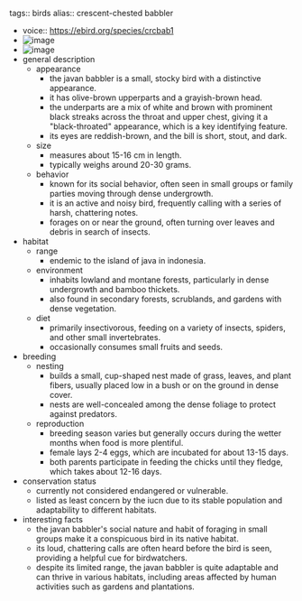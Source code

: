 tags:: birds
alias:: crescent-chested babbler

- voice:: https://ebird.org/species/crcbab1
- ![image](https://ipfs.io/ipfs/QmPTbzsPk4UMXeEi6hjeKJNDQKgvYcGH2n1vC3hfuCXU77)
- ![image](https://ipfs.io/ipfs/QmP1Lou3jwJBLY6eymQnB2LH1h1TmtvdGWBjdHL5hdpcAc)
- general description
	- appearance
		- the javan babbler is a small, stocky bird with a distinctive appearance.
		- it has olive-brown upperparts and a grayish-brown head.
		- the underparts are a mix of white and brown with prominent black streaks across the throat and upper chest, giving it a "black-throated" appearance, which is a key identifying feature.
		- its eyes are reddish-brown, and the bill is short, stout, and dark.
	- size
		- measures about 15-16 cm in length.
		- typically weighs around 20-30 grams.
	- behavior
		- known for its social behavior, often seen in small groups or family parties moving through dense undergrowth.
		- it is an active and noisy bird, frequently calling with a series of harsh, chattering notes.
		- forages on or near the ground, often turning over leaves and debris in search of insects.
- habitat
	- range
		- endemic to the island of java in indonesia.
	- environment
		- inhabits lowland and montane forests, particularly in dense undergrowth and bamboo thickets.
		- also found in secondary forests, scrublands, and gardens with dense vegetation.
	- diet
		- primarily insectivorous, feeding on a variety of insects, spiders, and other small invertebrates.
		- occasionally consumes small fruits and seeds.
- breeding
	- nesting
		- builds a small, cup-shaped nest made of grass, leaves, and plant fibers, usually placed low in a bush or on the ground in dense cover.
		- nests are well-concealed among the dense foliage to protect against predators.
	- reproduction
		- breeding season varies but generally occurs during the wetter months when food is more plentiful.
		- female lays 2-4 eggs, which are incubated for about 13-15 days.
		- both parents participate in feeding the chicks until they fledge, which takes about 12-16 days.
- conservation status
	- currently not considered endangered or vulnerable.
	- listed as least concern by the iucn due to its stable population and adaptability to different habitats.
- interesting facts
	- the javan babbler's social nature and habit of foraging in small groups make it a conspicuous bird in its native habitat.
	- its loud, chattering calls are often heard before the bird is seen, providing a helpful cue for birdwatchers.
	- despite its limited range, the javan babbler is quite adaptable and can thrive in various habitats, including areas affected by human activities such as gardens and plantations.